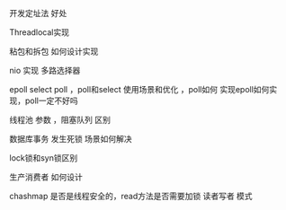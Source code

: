 开发定址法 好处

Threadlocal实现

粘包和拆包 如何设计实现

nio 实现 多路选择器 

epoll select  poll ，poll和select 使用场景和优化 ，poll如何 实现epoll如何实现，poll一定不好吗

线程池 参数 ，阻塞队列 区别

数据库事务 发生死锁 场景如何解决

lock锁和syn锁区别 

生产消费者 如何设计

chashmap 是否是线程安全的，read方法是否需要加锁   读者写者  模式



